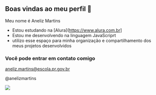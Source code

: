 ## Boas vindas ao meu perfil 💙

Meu nome é Aneliz Martins

- Estou estudando na [Alura](https://www.alura.com.br]
- Estou me desenvolvendo na linguagem JavaScriprt
- utilizo esse espaço para minha organização e compartilhamento dos meus projetos desenvolvidos

### Você pode entrar em contato comigo

aneliz.martins@escola.pr.gov.br

@anelizmartins

![](https://media.tenor.com/dcJ8m955YWYAAAAM/mommy-dance-dancing-grandma.gif)
